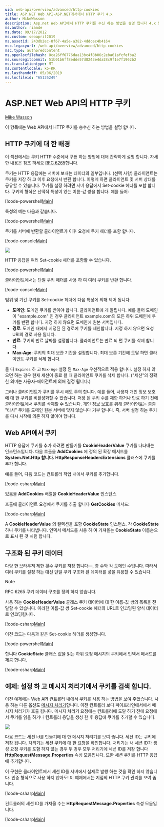```yaml
---
uid: web-api/overview/advanced/http-cookies
title: ASP.NET Web API-ASP.NET에서에서 HTTP 쿠키 4.x
author: MikeWasson
description: Asp.net Web API에서 HTTP 쿠키를 수신 하는 방법을 설명 합니다 4.x 합니다.
ms.author: riande
ms.date: 09/17/2012
ms.custom: seoapril2019
ms.assetid: 243db2ec-8f67-4a5e-a382-4ddcec4b4164
msc.legacyurl: /web-api/overview/advanced/http-cookies
msc.type: authoredcontent
ms.openlocfilehash: 8ca26ff6776daa13bc4f8b06c2eba61afcfefba2
ms.sourcegitcommit: 51b01b6ff8edde57d8243e4da28c9f1e7f1962b2
ms.translationtype: MT
ms.contentlocale: ko-KR
ms.lasthandoff: 05/06/2019
ms.locfileid: "65126249"
---
```

# <a name="http-cookies-in-aspnet-web-api"></a>ASP.NET Web API의 HTTP 쿠키

[Mike Wasson](https://github.com/MikeWasson)

이 항목에는 Web API에서 HTTP 쿠키를 송수신 하는 방법을 설명 합니다.

## <a name="background-on-http-cookies"></a>HTTP 쿠키에 대 한 배경

이 섹션에서는 쿠키 HTTP 수준에서 구현 하는 방법에 대해 간략하게 설명 합니다. 자세한 내용은 참조 하세요 [RFC 6265](http://tools.ietf.org/html/rfc6265)합니다.

쿠키는 HTTP 응답에는 서버에 보내는 데이터의 일부입니다. (선택 사항) 클라이언트는 쿠키를 저장 하 고 이후 요청에서 반환 합니다. 이렇게 하면 클라이언트 및 서버 상태를 공유할 수 있습니다. 쿠키를 설정 하려면 서버 응답에서 Set-cookie 헤더를 포함 합니다. 쿠키의 형식은 선택적 특성이 있는 이름-값 쌍을 합니다. 예를 들어:

[!code-powershell[Main](http-cookies/samples/sample1.ps1)]

특성의 예는 다음과 같습니다.

[!code-powershell[Main](http-cookies/samples/sample2.ps1)]

쿠키를 서버에 반환할 클라이언트가 이후 요청에 쿠키 헤더를 포함 합니다.

[!code-console[Main](http-cookies/samples/sample3.cmd)]

![](http-cookies/_static/image1.png)

HTTP 응답을 여러 Set-cookie 헤더를 포함할 수 있습니다.

[!code-powershell[Main](http-cookies/samples/sample4.ps1)]

클라이언트에서는 단일 쿠키 헤더를 사용 하 여 여러 쿠키를 반환 합니다.

[!code-console[Main](http-cookies/samples/sample5.cmd)]

범위 및 기간 쿠키를 Set-cookie 헤더에 다음 특성에 의해 제어 됩니다.

- **도메인**: 도메인 쿠키를 받아야 합니다. 클라이언트에 게 알립니다. 예를 들어 도메인이 "example.com" 인 경우 클라이언트 example.com의 모든 하위 도메인에 쿠키를 반환 합니다. 지정 하지 않으면 도메인에 원본 서버입니다.
- **경로**: 도메인 내에서 지정된 된 경로에 쿠키를 제한합니다. 지정 하지 않으면 요청 URI의 경로 사용 됩니다.
- **만료**: 쿠키의 만료 날짜를 설정합니다. 클라이언트는 만료 되 면 쿠키를 삭제 합니다.
- **Max-Age**: 쿠키의 최대 보관 기간을 설정합니다. 최대 보존 기간에 도달 하면 클라이언트 쿠키를 삭제 합니다.

둘 다 `Expires` 하 고 `Max-Age` 설정 된 `Max-Age` 우선적으로 적용 합니다. 설정 하지 않으면 하는 경우 현재 세션이 종료 될 때 클라이언트 쿠키를 삭제 합니다. ("세션"의 정확한 의미는 사용자-에이전트에 의해 결정 됩니다.)

그러나 클라이언트가 쿠키를 무시 해도 주의 합니다. 예를 들어, 사용자 개인 정보 보호에 대 한 쿠키를 비활성화할 수 있습니다. 저장 된 쿠키 수를 제한 하거나 만료 하기 전에 클라이언트에서 쿠키를 삭제할 수 있습니다. 개인 정보 보호를 위해 클라이언트는 종종 "타사" 쿠키를 도메인 원본 서버에 맞지 않습니다 거부 합니다. 즉, 서버 설정 하는 쿠키를 다시 시작에 의존 하지 않아야 합니다.

## <a name="cookies-in-web-api"></a>Web API에서 쿠키

HTTP 응답에 쿠키를 추가 하려면 만들기를 **CookieHeaderValue** 쿠키를 나타내는 인스턴스입니다. 다음 호출을 **AddCookies** 에 정의 된 확장 메서드를 **System.Net.Http 합니다. HttpResponseHeadersExtensions** 클래스에 쿠키를 추가 합니다.

예를 들어, 다음 코드는 컨트롤러 작업 내에서 쿠키를 추가합니다.

[!code-csharp[Main](http-cookies/samples/sample6.cs)]

있음을 **AddCookies** 배열을 **CookieHeaderValue** 인스턴스.

호출에 클라이언트 요청에서 쿠키를 추출 합니다 **GetCookies** 메서드:

[!code-csharp[Main](http-cookies/samples/sample7.cs)]

A **CookieHeaderValue** 의 컬렉션을 포함 **CookieState** 인스턴스. 각 **CookieState** 하나 쿠키를 나타냅니다. 인덱서 메서드를 사용 하 여 가져올는 **CookieState** 이름순으로 표시 된 것 처럼 합니다.

## <a name="structured-cookie-data"></a>구조화 된 쿠키 데이터

다양 한 브라우저 제한 횟수 쿠키를 저장 합니다&#8212;, 총 수와 각 도메인 수입니다. 따라서 여러 쿠키를 설정 하는 대신 단일 쿠키 구조화 된 데이터를 넣을 유용할 수 있습니다.

> [!NOTE]
> RFC 6265 쿠키 데이터 구조를 정의 하지 않습니다.

사용 하는 **CookieHeaderValue** 클래스 쿠키 데이터에 대 한 이름-값 쌍의 목록을 전달할 수 있습니다. 이러한 이름-값 쌍 Set-cookie 헤더의 URL로 인코딩된 양식 데이터로 인코딩됩니다.

[!code-csharp[Main](http-cookies/samples/sample8.cs)]

이전 코드는 다음과 같은 Set-cookie 헤더를 생성합니다.

[!code-powershell[Main](http-cookies/samples/sample9.ps1)]

합니다 **CookieState** 클래스 값을 읽는 하위 요청 메시지의 쿠키에서 인덱서 메서드를 제공 합니다.

[!code-csharp[Main](http-cookies/samples/sample10.cs)]

## <a name="example-set-and-retrieve-cookies-in-a-message-handler"></a>예제: 설정 하 고 메시지 처리기에서 쿠키를 검색 합니다.

이전 예제에는 Web API 컨트롤러 내에서 쿠키를 사용 하는 방법을 보여 주었습니다. 사용 하는 다른 옵션도 [메시지 처리기](http-message-handlers.md)합니다. 이전 컨트롤러 보다 파이프라인에서에서 메시지 처리기가 호출 됩니다. 메시지 처리기 요청에는 컨트롤러에 도달 하기 전에 요청에서 쿠키를 읽을 하거나 컨트롤러 응답을 생성 한 후 응답에 쿠키를 추가할 수 있습니다.

![](http-cookies/_static/image2.png)

다음 코드는 세션 Id를 만들기에 대 한 메시지 처리기를 보여 줍니다. 세션 ID는 쿠키에 저장 됩니다. 처리기는 세션 쿠키에 대 한 요청을 확인합니다. 처리기는 새 세션 ID가 생성 요청 쿠키를 포함 하지 않는 경우 두 경우 모두 처리기에 세션 ID를 저장 합니다 **HttpRequestMessage.Properties** 속성 모음입니다. 또한 세션 쿠키를 HTTP 응답에 추가합니다.

이 구현은 클라이언트에서 세션 ID를 서버에서 실제로 발행 하는 것을 확인 하지 않습니다. 인증 형식으로 사용 하지 않아도! 이 예제에서는 지점의 HTTP 쿠키 관리를 보여 줍니다.

[!code-csharp[Main](http-cookies/samples/sample11.cs)]

컨트롤러의 세션 ID를 가져올 수는 **HttpRequestMessage.Properties** 속성 모음입니다.

[!code-csharp[Main](http-cookies/samples/sample12.cs)]
